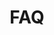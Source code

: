 ---
title: FAQ
excerpt: Frequently asked questions, I guess
deprecated: false
hidden: false
metadata:
  robots: index
---